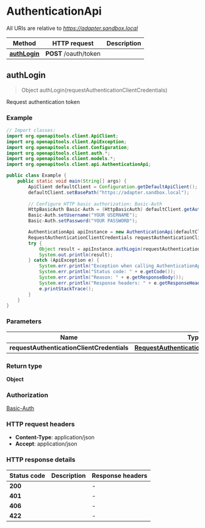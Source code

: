 # AuthenticationApi

All URIs are relative to *https://adapter.sandbox.local*

| Method | HTTP request | Description |
|------------- | ------------- | -------------|
| [**authLogin**](AuthenticationApi.md#authLogin) | **POST** /oauth/token |  |



## authLogin

> Object authLogin(requestAuthenticationClientCredentials)



Request authentication token

### Example

```java
// Import classes:
import org.openapitools.client.ApiClient;
import org.openapitools.client.ApiException;
import org.openapitools.client.Configuration;
import org.openapitools.client.auth.*;
import org.openapitools.client.models.*;
import org.openapitools.client.api.AuthenticationApi;

public class Example {
    public static void main(String[] args) {
        ApiClient defaultClient = Configuration.getDefaultApiClient();
        defaultClient.setBasePath("https://adapter.sandbox.local");
        
        // Configure HTTP basic authorization: Basic-Auth
        HttpBasicAuth Basic-Auth = (HttpBasicAuth) defaultClient.getAuthentication("Basic-Auth");
        Basic-Auth.setUsername("YOUR USERNAME");
        Basic-Auth.setPassword("YOUR PASSWORD");

        AuthenticationApi apiInstance = new AuthenticationApi(defaultClient);
        RequestAuthenticationClientCredentials requestAuthenticationClientCredentials = new RequestAuthenticationClientCredentials(); // RequestAuthenticationClientCredentials | 
        try {
            Object result = apiInstance.authLogin(requestAuthenticationClientCredentials);
            System.out.println(result);
        } catch (ApiException e) {
            System.err.println("Exception when calling AuthenticationApi#authLogin");
            System.err.println("Status code: " + e.getCode());
            System.err.println("Reason: " + e.getResponseBody());
            System.err.println("Response headers: " + e.getResponseHeaders());
            e.printStackTrace();
        }
    }
}
```

### Parameters


| Name | Type | Description  | Notes |
|------------- | ------------- | ------------- | -------------|
| **requestAuthenticationClientCredentials** | [**RequestAuthenticationClientCredentials**](RequestAuthenticationClientCredentials.md)|  | |

### Return type

**Object**

### Authorization

[Basic-Auth](../README.md#Basic-Auth)

### HTTP request headers

- **Content-Type**: application/json
- **Accept**: application/json


### HTTP response details
| Status code | Description | Response headers |
|-------------|-------------|------------------|
| **200** |  |  -  |
| **401** |  |  -  |
| **406** |  |  -  |
| **422** |  |  -  |

